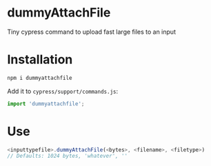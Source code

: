 # dummyAttachFile
Tiny cypress command to upload fast large files to an input


# Installation
```bash
npm i dummyattachfile
```

Add it to `cypress/support/commands.js`:

```javascript
import 'dummyattachfile';
```

# Use

```javascript
<inputtypefile>.dummyAttachFile(<bytes>, <filename>, <filetype>)
// Defaults: 1024 bytes, 'whatever', ''
```
